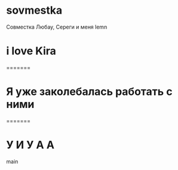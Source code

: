 # sovmestka
Совместка Любау, Сереги и меня
 lemn
# i love Kira
=======
# Я уже заколебалась работать с ними
=======
# У И У А А
main
